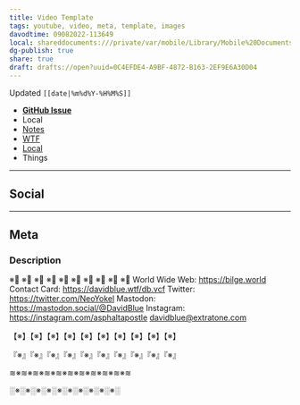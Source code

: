 ```yaml
---
title: Video Template
tags: youtube, video, meta, template, images
davodtime: 09082022-113649
local: shareddocuments:///private/var/mobile/Library/Mobile%20Documents/iCloud~md~obsidian/Documents/OBSHIDDIAN/drafts/0C4EFDE4-A9BF-4872-B163-2EF9E6A30D04.md
dg-publish: true
share: true
draft: drafts://open?uuid=0C4EFDE4-A9BF-4872-B163-2EF9E6A30D04
---
```

Updated `[[date|%m%d%Y-%H%M%S]]`

- [**GitHub Issue**](https://github.com/extratone/bilge/issues/<|>)
- Local
- [Notes]([[draft_open_url\|draft_open_url]])
- [WTF](https://davidblue.wtf/drafts/[[uuid\|uuid]].html)
- [Local](shareddocuments:///private/var/mobile/Library/Mobile%20Documents/com~apple~CloudDocs/Written/[[uuid\|uuid]].md)
- Things

---

## Social

---

## Meta

### Description

※⃣   ※⃣   ※⃣   ※⃣   ※⃣   ※⃣   ※⃣   ※⃣   ※⃣   ※⃣
World Wide Web: https://bilge.world 
Contact Card: https://davidblue.wtf/db.vcf
Twitter: https://twitter.com/NeoYokel 
Mastodon: https://mastodon.social/@DavidBlue 
Instagram: https://instagram.com/asphaltapostle
davidblue@extratone.com 

【※】【※】【※】【※】【※】【※】【※】【※】【※】【※】

『※』『※』『※』『※』『※』『※』『※』『※』『※』『※』

≋※≋※≋※≋※≋※≋※≋※≋※≋※≋※≋

░※░※░※░※░※░※░※░※░※░※░
